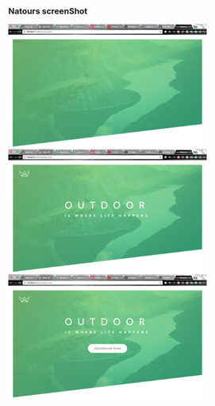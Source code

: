 ### Natours screenShot
<img src="readmeImg/one.png" width=400>
<img src="readmeImg/two.png" width=400>
<img src="readmeImg/three.png" width=400>